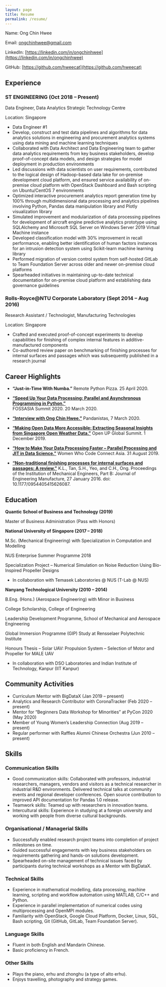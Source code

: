 ```yaml
---
layout: page
title: Resume
permalink: /resume/
---
```


Name: Ong Chin Hwee

Email: [ongchinhwee@gmail.com](mailto:ongchinhwee@gmail.com)

LinkedIn: [https://linkedin.com/in/ongchinhwee](https://linkedin.com/in/ongchinhwee)

GitHub: [https://github.com/hweecat](https://github.com/hweecat)

## Experience

### ST ENGINEERING (Oct 2018 – Present)

Data Engineer, Data Analytics Strategic Technology Centre

Location: Singapore

* Data Engineer #1
* Develop, construct and test data pipelines and algorithms for data analytics solutions in engineering and procurement analytics systems using data mining and machine learning techniques 
* Collaborated with Data Architect and Data Engineering team to gather data analytics requirements from key business stakeholders, develop proof-of-concept data models, and design strategies for model deployment in production environments 
* Led discussions with data scientists on user requirements, contributed to the logical design of Hadoop-based data lake for on-premise development cloud platform, and ensured service availability of on-premise cloud platform with OpenStack Dashboard and Bash scripting on Ubuntu/CentOS 7 environments 
* Optimized interactive procurement analytics report generation time by 100% through multidimensional data processing and analytics pipelines involving Python, Pandas data manipulation library and Plotly visualization library 
* Simulated improvement and modularization of data processing pipelines for development of aircraft engine predictive analytics prototype using SQLAlchemy and Microsoft SQL Server on Windows Server 2019 Virtual Machine instance
* Developed classification model with 30% improvement in recall performance, enabling better identification of human factors instances for an intrusion detection system using Scikit-learn machine learning library
* Performed migration of version control system from self-hosted GitLab to Team Foundation Server across older and newer on-premise cloud platforms 
* Spearheaded initiatives in maintaining up-to-date technical documentation for on-premise cloud platform and establishing data governance guidelines 

### Rolls-Royce@NTU Corporate Laboratory (Sept 2014 – Aug 2016)

Research Assistant / Technologist, Manufacturing Technologies

Location: Singapore

* Crafted and executed proof-of-concept experiments to develop capabilities for finishing of complex internal features in additive-manufactured components 
* Co-authored review paper on benchmarking of finishing processes for internal surfaces and passages which was subsequently published in a research journal

## Career Highlights

* **“Just-in-Time With Numba.”**
Remote Python Pizza. 25 April 2020. 

* **[“Speed Up Your Data Processing: Parallel and Asynchronous Programming in Python.”](https://youtu.be/aB6f5KicM2Y)**  
FOSSASIA Summit 2020. 20 March 2020. 

* **[“Interview with Ong Chin Hwee.”](https://www.pandanistas.org/interview-with-ong-chin-hwee.html)** 
Pandanistas, 7 March 2020. 

* **[“Making Open Data More Accessible: Extracting Seasonal Insights from Singapore Open Weather Data.”](https://youtu.be/x8CtEtn0vsc)**
Open UP Global Summit. 1 December 2019. 

* **[“How to Make Your Data Processing Faster – Parallel Processing and JIT in Data Science.”](https://youtu.be/RX5rlt3jAt0)** Women Who Code Connect Asia. 31 August 2019. 

* **[“Non-traditional finishing processes for internal surfaces and passages: A review.”](https://journals.sagepub.com/doi/abs/10.1177/0954405415626087)**
K.L., Tan, S.H., Yeo, and C.H., Ong. 
Proceedings of the Institution of Mechanical Engineers, Part B: Journal of Engineering Manufacture, 27 January 2016. doi: 10.1177/0954405415626087.

## Education

**Quantic School of Business and Technology (2019)**

Master of Business Administration (Pass with Honors)

**National University of Singapore (2017 – 2018)**

M.Sc. (Mechanical Engineering) with Specialization in Computation and Modelling

NUS Enterprise Summer Programme 2018 

Specialization Project – Numerical Simulation on Noise Reduction Using Bio-Inspired Propeller Designs
* In collaboration with Temasek Laboratories @ NUS (T-Lab @ NUS) 

**Nanyang Technological University (2010 – 2014)**

B.Eng. (Hons.) (Aerospace Engineering) with Minor in Business 

College Scholarship, College of Engineering 

Leadership Development Programme, School of Mechanical and Aerospace Engineering 

Global Immersion Programme (GIP) Study at Rensselaer Polytechnic Institute 

Honours Thesis – Solar UAV: Propulsion System – Selection of Motor and Propeller for MALE UAV
* In collaboration with DSO Laboratories and Indian Institute of Technology, Kanpur (IIT Kanpur) 

## Community Activities

* Curriculum Mentor with BigDataX (Jan 2019 – present) 
* Analytics and Research Contributor with CoronaTracker (Feb 2020 – present) 
* Mentor for “Beginners Data Workshop for Minorities” at PyCon 2020 (May 2020) 
* Member of Young Women’s Leadership Connection (Aug 2019 – present) 
* Regular performer with Raffles Alumni Chinese Orchestra (Jun 2010 – present) 

## Skills

### Communication Skills

* Good communication skills: Collaborated with professors, industrial researchers, managers, vendors and visitors as a technical researcher in industrial R&D environments. Delivered technical talks at community events and regional developer conferences. Open source contribution to improved API documentation for Pandas 1.0 release. 
* Teamwork skills: Teamed up with researchers in innovation teams. 
* Intercultural skills: Experience in studying at a foreign university and working with people from diverse cultural backgrounds.

### Organisational / Managerial Skills 

* Successfully enabled research project teams into completion of project milestones on time. 
* Guided successful engagements with key business stakeholders on requirements gathering and hands-on solutions development. 
* Spearheaded on-site management of technical issues faced by participants during technical workshops as a Mentor with BigDataX. 

### Technical Skills

* Experience in mathematical modelling, data processing, machine learning, scripting and workflow automation using MATLAB, C/C++ and Python. 
* Experience in parallel implementation of numerical codes using multiprocessing and OpenMPI modules. 
* Familiarity with OpenStack, Google Cloud Platform, Docker, Linux, SQL, Bash scripting, Git (GitHub, GitLab, Team Foundation Server).

### Language Skills

* Fluent in both English and Mandarin Chinese. 
* Basic proficiency in French. 

### Other Skills

* Plays the piano, erhu and zhonghu (a type of alto erhu). 
* Enjoys travelling, photography and strategy games. 